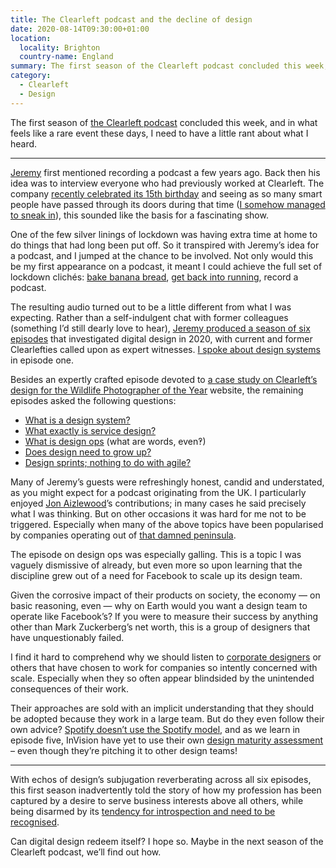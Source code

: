 ```yaml
---
title: The Clearleft podcast and the decline of design
date: 2020-08-14T09:30:00+01:00
location:
  locality: Brighton
  country-name: England
summary: The first season of the Clearleft podcast concluded this week, and in what feels like a rare event these days, I need to have a little rant about what I heard.
category:
  - Clearleft
  - Design
---
```

The first season of [the Clearleft podcast][1] concluded this week, and in what feels like a rare event these days, I need to have a little rant about what I heard.

* * *

[Jeremy][2] first mentioned recording a podcast a few years ago. Back then his idea was to interview everyone who had previously worked at Clearleft. The company [recently celebrated its 15th birthday][3] and seeing as so many smart people have passed through its doors during that time ([I somehow managed to sneak in][4]), this sounded like the basis for a fascinating show.

One of the few silver linings of lockdown was having extra time at home to do things that had long been put off. So it transpired with Jeremy’s idea for a podcast, and I jumped at the chance to be involved. Not only would this be my first appearance on a podcast, it meant I could achieve the full set of lockdown clichés: [bake banana bread][5], [get back into running][6], record a podcast.

The resulting audio turned out to be a little different from what I was expecting. Rather than a self-indulgent chat with former colleagues (something I’d still dearly love to hear), [Jeremy produced a season of six episodes][7] that investigated digital design in 2020, with current and former Clearlefties called upon as expert witnesses. [I spoke about design systems][9] in episode one.

Besides an expertly crafted episode devoted to [a case study on Clearleft’s design for the Wildlife Photographer of the Year][8] website, the remaining episodes asked the following questions:

* [What is a design system?][9]
* [What exactly is service design?][10]
* [What is design ops][11] (what are words, even‽)
* [Does design need to grow up?][12]
* [Design sprints; nothing to do with agile?][13]

Many of Jeremy’s guests were refreshingly honest, candid and understated, as you might expect for a podcast originating from the UK. I particularly enjoyed [Jon Aizlewood][14]’s contributions; in many cases he said precisely what I was thinking. But on other occasions it was hard for me not to be triggered. Especially when many of the above topics have been popularised by companies operating out of [that damned peninsula][15].

The episode on design ops was especially galling. This is a topic I was vaguely dismissive of already, but even more so upon learning that the discipline grew out of a need for Facebook to scale up its design team.

Given the corrosive impact of their products on society, the economy — on basic reasoning, even — why on Earth would you want a design team to operate like Facebook’s? If you were to measure their success by anything other than Mark Zuckerberg’s net worth, this is a group of designers that have unquestionably failed.

I find it hard to comprehend why we should listen to [corporate designers][16] or others that have chosen to work for companies so intently concerned with scale. Especially when they so often appear blindsided by the unintended consequences of their work.

Their approaches are sold with an implicit understanding that they should be adopted because they work in a large team. But do they even follow their own advice? [Spotify doesn’t use the Spotify model][17], and as we learn in episode five, InVision have yet to use their own [design maturity assessment][18] – even though they’re pitching it to other design teams!

* * *

With echos of design’s subjugation reverberating across all six episodes, this first season inadvertently told the story of how my profession has been captured by a desire to serve business interests above all others, while being disarmed by its [tendency for introspection and need to be recognised][19].

Can digital design redeem itself? I hope so. Maybe in the next season of the Clearleft podcast, we’ll find out how.

[1]: https://podcast.clearleft.com
[2]: https://adactio.com
[3]: https://twitter.com/clearleft/status/1266028860489031680
[4]: /2009/06/clearleft/
[5]: /photos/1585509277/
[6]: /collections/lockdown_on_the_run/
[7]: https://adactio.com/journal/17290
[8]: https://podcast.clearleft.com/season01/episode03/
[9]: https://podcast.clearleft.com/season01/episode01/
[10]: https://podcast.clearleft.com/season01/episode02/
[11]: https://podcast.clearleft.com/season01/episode04/
[12]: https://podcast.clearleft.com/season01/episode05/
[13]: https://podcast.clearleft.com/season01/episode06/
[14]: http://jonaizlewood.com
[15]: /categories/silicon_valley/
[16]: /2018/02/corporate_designers/
[17]: https://www.jeremiahlee.com/posts/failed-squad-goals/
[18]: https://www.invisionapp.com/design-better/design-maturity-model/
[19]: /2019/02/look_around_you/
